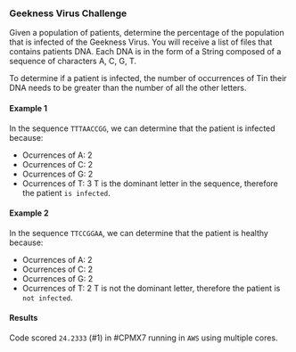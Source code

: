 ### Geekness Virus Challenge
Given a population of patients, determine the percentage of the population that is infected of the Geekness Virus. You will receive a list of files that contains patients DNA. Each DNA is in the form of a String composed of a sequence of characters A, C, G, T.

To determine if a patient is infected, the number of occurrences of ​T​ in their DNA needs to be greater than the number of all the other letters.

#### Example 1

In the sequence `TTTAACCGG`, we can determine that the patient is infected because:

- Ocurrences of A: 2
- Ocurrences of C: 2
- Ocurrences of G: 2
- Ocurrences of T: 3
T is the dominant letter in the sequence, therefore the patient `is infected`.

#### Example 2

In the sequence `TTCCGGAA`, we can determine that the patient is healthy because:

- Ocurrences of A: 2
- Ocurrences of C: 2
- Ocurrences of G: 2
- Ocurrences of T: 2
T is not the dominant letter, therefore the patient is `not infected`.

#### Results
Code scored `24.2333` (#1) in #CPMX7 running in `AWS` using multiple cores.

